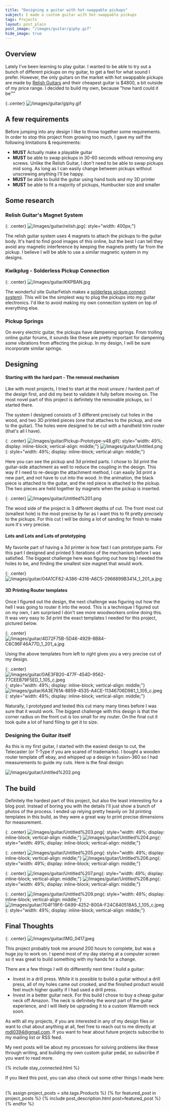 ```yaml
---
title: "Designing a guitar with hot-swappable pickups"
subject: I made a custom guitar with hot-swappable pickups
tags: Projects
layout: post_plain
post_image: "/images/guitar/giphy.gif"
hide_image: true
---
```


## Overview

Lately I've been learning to play guitar. I wanted to be able to try out a bunch of different pickups on my guitar, to get a feel for what sound I prefer. However, the only guitars on the market with hot swappable pickups are made by [Relish Guitars](https://relish.swiss/) and their cheapest guitar is $4800, a bit outside of my price range. I decided to build my own, because \"how hard could it be™\"

{:.center}
![/images/guitar/giphy.gif](/images/guitar/giphy.gif)

## A few requirements

Before jumping into any design I like to throw together some requirements. In order to stop this project from growing too much, I gave my self the following limitations & requirements:

- **MUST** Actually make a playable guitar
- **MUST** be able to swap pickups in 30-60 seconds without removing any screws. Unlike the Relish Guitar, I don't need to be able to swap pickups mid song. As long as I can easily change between pickups without unscrewing anything I'll be happy.
- **MUST** be able to build the guitar using hand tools and my 3D printer
- **MUST** be able to fit a majority of pickups, Humbucker size and smaller

## Some research

### Relish Guitar's Magnet System

{: .center}
![/images/guitar/relish.jpg](/images/guitar/relish.jpg){: style="width: 400px;"}

The relish guitar system uses 4 magnets to attach the pickups to the guitar body. It's hard to find good images of this online, but the best I can tell they avoid any magnetic interference by keeping the magnets pretty far from the pickup. I believe I will be able to use a similar magnetic system in my designs.

### Kwikplug - Solderless Pickup Connection

{: .center}
![/images/guitar/KKPBAN.jpg](/images/guitar/KKPBAN.jpg)

The wonderful site GuitarFetish makes a [solderless pickup connect system]([https://www.guitarfetish.com/Introducing-the-Kwikplug-Quick-Change-Pickup-System_c_636.html)). This will be the simplest way to plug the pickups into my guitar electronics. I'd like to avoid making my own connection system on top of everything else.

### Pickup Springs

On every electric guitar, the pickups have dampening springs. From trolling online guitar forums, it sounds like these are pretty important for dampening some vibrations from affecting the pickup. In my design, I will be sure incorporate similar springs.

## Designing

#### Starting with the hard part - The removal mechanism

Like with most projects, I tried to start at the most unsure / hardest part of the design first, and did my best to validate it fully before moving on. The most novel part of this project is definitely the removable pickups, so I started there.

The system I designed consists of 3 different precisely cut holes in the wood, and two 3D printed pieces (one that attaches to the pickup, and one to the guitar). The holes were designed to be cut with a handheld trim router (that's all I have).

{: .center}
![/images/guitar/Pickup-Prototype-v48.gif](/images/guitar/Pickup-Prototype-v48.gif){: style="width: 49%; display: inline-block; vertical-align: middle;"}
![/images/guitar/Untitled.png](/images/guitar/Untitled.png){: style="width: 49%; display: inline-block; vertical-align: middle;"}

Here you can see the pickup and 3d printed parts. I chose to 3d print the guitar-side attachment as well to reduce the coupling in the design. This way if I need to re-design the attachment method, I can easily 3d print a new part, and not have to cut into the wood. In the animation, the black piece is attached to the guitar, and the red piece is attached to the pickup. The two pieces are held together by magnets when the pickup is inserted.

{: .center}
![/images/guitar/Untitled%201.png](/images/guitar/Untitled%201.png)

The wood side of the project is 3 different depths of cut. The front most cut (smallest hole) is the most precise by far as I want this to fit pretty precisely to the pickups. For this cut I will be doing a lot of sanding for finish to make sure it's very precise.

#### Lots and Lots and Lots of prototyping

My favorite part of having a 3d printer is how fast I can prototype parts. For this part I designed and printed 5 iterations of the mechanism before I was satisfied. The biggest challenge here was figuring out how big I needed the holes to be, and finding the smallest size magnet that would work.

{: .center}
![/images/guitar/04A1CF82-A386-4316-A6C5-2966899B3414_1_201_a.jpg](/images/guitar/04A1CF82-A386-4316-A6C5-2966899B3414_1_201_a.jpg)

#### 3D Printing Router templates

Once I figured out the design, the next challenge was figuring out how the hell I was going to router it into the wood. This is a technique I figured out on my own, I am surprised I don't see more woodworkers online doing this. It was very easy to 3d print the exact templates I needed for this project, pictured below.

{: .center}
![/images/guitar/4D72F75B-5D46-4929-8B84-C6C96F46A77D_1_201_a.jpg](/images/guitar/4D72F75B-5D46-4929-8B84-C6C96F46A77D_1_201_a.jpg)

Using the above templates from left to right gives you a very precise cut of my design.

{: .center}
![/images/guitar/0AE3FB20-477F-454D-9562-77CEEB79F5ED_1_105_c.jpeg](/images/guitar/0AE3FB20-477F-454D-9562-77CEEB79F5ED_1_105_c.jpeg){: style="width: 49%; display: inline-block; vertical-align: middle;"}
![/images/guitar/6A3E761A-8859-4535-A4CE-11346706D981_1_105_c.jpeg](/images/guitar/6A3E761A-8859-4535-A4CE-11346706D981_1_105_c.jpeg){: style="width: 49%; display: inline-block; vertical-align: middle;"}

Naturally, I prototyped and tested this cut many many times before I was sure that it would work. The biggest challenge with this design is that the corner radius on the front cut is too small for my router. On the final cut it took quite a lot of hand filing to get it to size.

### Designing the Guitar itself

As this is my first guitar, I started with the easiest design to cut, the Telecaster (or T-Type if you are scared of trademarks). I bought a wooden router template off ebay, and whipped up a design in fusion-360 so I had measurements to guide my cuts. Here is the final design:

![/images/guitar/Untitled%202.png](/images/guitar/Untitled%202.png)

## The build

Definitely the hardest part of this project, but also the least interesting for a blog post. Instead of boring you with the details I'll just show a bunch of photos of the process. I ended up relying pretty heavily on 3d printing templates in this build, as they were a great way to print precise dimensions for measurement.

{: .center}
![/images/guitar/Untitled%203.png](/images/guitar/Untitled%203.png){: style="width: 49%; display: inline-block; vertical-align: middle;"}
![/images/guitar/Untitled%204.png](/images/guitar/Untitled%204.png){: style="width: 49%; display: inline-block; vertical-align: middle;"}

{: .center}
![/images/guitar/Untitled%205.png](/images/guitar/Untitled%205.png){: style="width: 49%; display: inline-block; vertical-align: middle;"}
![/images/guitar/Untitled%206.png](/images/guitar/Untitled%206.png){: style="width: 49%; display: inline-block; vertical-align: middle;"}

{: .center}
![/images/guitar/Untitled%207.png](/images/guitar/Untitled%207.png){: style="width: 49%; display: inline-block; vertical-align: middle;"}
![/images/guitar/Untitled%208.png](/images/guitar/Untitled%208.png){: style="width: 49%; display: inline-block; vertical-align: middle;"}

{: .center}
![/images/guitar/Untitled%209.png](/images/guitar/Untitled%209.png){: style="width: 49%; display: inline-block; vertical-align: middle;"}
![/images/guitar/704F19F6-0A99-4252-800A-F24C640518A5_1_105_c.jpeg](/images/guitar/704F19F6-0A99-4252-800A-F24C640518A5_1_105_c.jpeg){: style="width: 49%; display: inline-block; vertical-align: middle;"}

## Final Thoughts

{: .center}
![/images/guitar/IMG_0417.jpeg](/images/guitar/IMG_0417.jpeg)

This project probably took me around 200 hours to complete, but was a huge joy to work on. I spend most of my day staring at a computer screen so it was great to build something with my hands for a change.

There are a few things I will do differently next time I build a guitar:

- Invest in a drill press. While it is possible to build a guitar without a drill press, all of my holes came out crooked, and the finished product would feel much higher quality if I had used a drill press.
- Invest in a better guitar neck. For this build I chose to buy a cheap guitar neck off Amazon. The neck is definitely the worst part of the guitar experience, and I will likely be upgrading it to a custom Warmoth neck soon.

As with all my projects, if you are interested in any of my design files or want to chat about anything at all, feel free to reach out to me directly at mdl0394@gmail.com. If you want to hear about future projects subscribe to my mailing list or RSS feed.

My next posts will be about my processes for solving problems like these through writing, and building my own custom guitar pedal, so subscribe if you want to read more.

{% include stay_connected.html %}

If you liked this post, you can also check out some other things I made here:
<br/><br/>

{% assign project_posts = site.tags.Products %}
{% for featured_post in project_posts %}
{% include post_description.html post=featured_post %}
{% endfor %}
